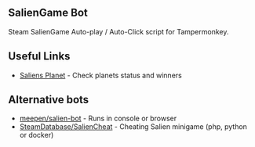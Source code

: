 ## SalienGame Bot

Steam SalienGame Auto-play / Auto-Click script for Tampermonkey.

## Useful Links

- [Saliens Planet](https://mlomb.github.io/SalienBot/) - Check planets status and winners

## Alternative bots

- [meepen/salien-bot](https://github.com/meepen/salien-bot) - Runs in console or browser
- [SteamDatabase/SalienCheat](https://github.com/SteamDatabase/SalienCheat) - Cheating Salien minigame (php, python or docker)
